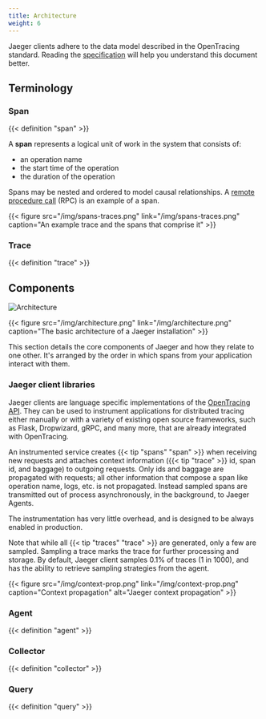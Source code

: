 ```yaml
---
title: Architecture
weight: 6
---
```


Jaeger clients adhere to the data model described in the OpenTracing standard. Reading the [specification](https://github.com/opentracing/specification/blob/master/specification.md) will help you understand this document better.

## Terminology

### Span

{{< definition "span" >}}

A **span** represents a logical unit of work in the system that consists of:

* an operation name
* the start time of the operation
* the duration of the operation

Spans may be nested and ordered to model causal relationships. A [remote procedure call](https://en.wikipedia.org/wiki/Remote_procedure_call) (RPC) is an example of a span.

{{< figure src="/img/spans-traces.png" link="/img/spans-traces.png" caption="An example trace and the spans that comprise it" >}}

### Trace

{{< definition "trace" >}}

## Components

![Architecture](/img/architecture.png)

{{< figure src="/img/architecture.png" link="/img/architecture.png" caption="The basic architecture of a Jaeger installation" >}}

This section details the core components of Jaeger and how they relate to one other. It's arranged by the order in which spans from your application interact with them.

### Jaeger client libraries

Jaeger clients are language specific implementations of the [OpenTracing API](http://opentracing.io). They can be used to instrument applications for distributed tracing either manually or with a variety of existing open source frameworks, such as Flask, Dropwizard, gRPC, and many more, that are already integrated with OpenTracing.

An instrumented service creates {{< tip "spans" "span" >}} when receiving new requests and attaches context information ({{< tip "trace" >}} id, span id, and baggage) to outgoing requests. Only ids and baggage are propagated with requests; all other information that compose a span like operation name, logs, etc. is not propagated. Instead sampled spans are transmitted out of process asynchronously, in the background, to Jaeger Agents.

The instrumentation has very little overhead, and is designed to be always enabled in production.

Note that while all {{< tip "traces" "trace" >}} are generated, only a few are sampled. Sampling a trace marks the trace for further processing and storage.
By default, Jaeger client samples 0.1% of traces (1 in 1000), and has the ability to retrieve sampling strategies from the agent.

{{< figure src="/img/context-prop.png" link="/img/context-prop.png" caption="Context propagation" alt="Jaeger context propagation" >}}

### Agent

{{< definition "agent" >}}

### Collector

{{< definition "collector" >}}

### Query

{{< definition "query" >}}
